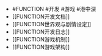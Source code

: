 - #FUNCTION #开发 #游戏 #港中深
- [[FUNCTION开发文档]]
- [[FUNCTION世界观与剧情设定]]
- [[FUNCTION开发日志]]
- [[FUNCTION游戏机制]]
- [[FUNCTION游戏架构]]